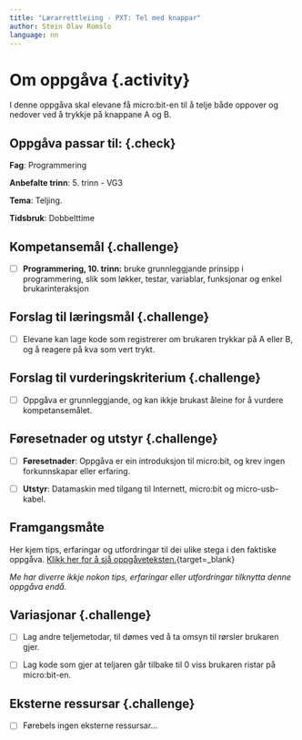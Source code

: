 ```yaml
---
title: "Lærarrettleiing - PXT: Tel med knappar"
author: Stein Olav Romslo
language: nn
---
```



# Om oppgåva {.activity}

I denne oppgåva skal elevane få micro:bit-en til å telje både oppover og nedover
ved å trykkje på knappane A og B.

## Oppgåva passar til: {.check}

__Fag__: Programmering

__Anbefalte trinn__: 5. trinn - VG3

__Tema__: Teljing.

__Tidsbruk__: Dobbelttime

## Kompetansemål {.challenge}

- [ ] __Programmering, 10. trinn:__ bruke grunnleggjande prinsipp i
  programmering, slik som løkker, testar, variablar, funksjonar og enkel
  brukarinteraksjon

## Forslag til læringsmål {.challenge}

- [ ] Elevane kan lage kode som registrerer om brukaren trykkar på A eller B, og
  å reagere på kva som vert trykt.

## Forslag til vurderingskriterium {.challenge}

- [ ] Oppgåva er grunnleggjande, og kan ikkje brukast åleine for å vurdere
  kompetansemålet.

## Føresetnader og utstyr {.challenge}

- [ ] __Føresetnader__: Oppgåva er ein introduksjon til micro:bit, og krev
  ingen forkunnskapar eller erfaring.

- [ ] __Utstyr__: Datamaskin med tilgang til Internett, micro:bit og
  micro-usb-kabel.

## Framgangsmåte

Her kjem tips, erfaringar og utfordringar til dei ulike stega i den faktiske
oppgåva. [Klikk her for å sjå
oppgåveteksten.](../pxt_tell_med_knapper/tell_med_knapper_nn.html){target=_blank}

_Me har diverre ikkje nokon tips, erfaringar eller utfordringar tilknytta denne
oppgåva endå._

## Variasjonar {.challenge}

- [ ] Lag andre teljemetodar, til dømes ved å ta omsyn til rørsler brukaren
  gjer.

- [ ] Lag kode som gjer at teljaren går tilbake til 0 viss brukaren ristar på
  micro:bit-en.

## Eksterne ressursar {.challenge}

- [ ] Førebels ingen eksterne ressursar...
